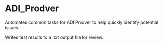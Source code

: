 # ADI_Prodver

Automates common tasks for ADI Prodver to help quickly identify potential issues.  

Writes test results to a .txt output file for review.  
